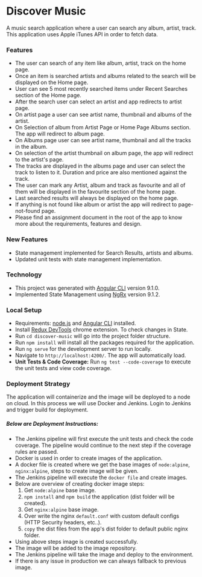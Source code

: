 # Discover Music

A music search application where a user can search any album, artist, track. This application uses Apple iTunes API in order to fetch data.

### Features

* The user can search of any item like album, artist, track on the home page.
* Once an item is searched artists and albums related to the search will be displayed on the Home page.
* User can see 5 most recently searched items under Recent Searches section of the Home page.
* After the search user can select an artist and app redirects to artist page.
* On artist page a user can see artist name, thumbnail and albums of the artist.
* On Selection of album from Artist Page or Home Page Albums section. The app will redirect to album page.
* On Albums page user can see artist name, thumbnail and all the tracks in the album.
* On selection of the artist thumbnail on album page, the app will redirect to the artist's page.
* The tracks are displayed in the albums page and user can select the track to listen to it. Duration and price are also mentioned against the track.
* The user can mark any Artist, album and track as favourite and all of them will be displayed in the favourite section of the home page.
* Last searched results will always be displayed on the home page.
* If anything is not found like album or artist the app will redirect to page-not-found page.
* Please find an assignment document in the root of the app to know more about the requirements, features and design.

### New Features

* State management implemented for Search Results, artists and albums.
* Updated unit tests with state management implementation.

### Technology

* This project was generated with [Angular CLI](https://github.com/angular/angular-cli) version 9.1.0.
* Implemented State Management using [NgRx](https://ngrx.io/docs) version 9.1.2.

### Local Setup

* Requirements: [node.js](https://nodejs.org/en/) and [Angular CLI](https://github.com/angular/angular-cli) installed.
* Install [Redux DevTools](https://chrome.google.com/webstore/detail/redux-devtools/lmhkpmbekcpmknklioeibfkpmmfibljd?hl=en) chrome extension. To check changes in State.
* Run `cd discover-music` will go into the project folder structure.
* Run `npm install` will install all the packages required for the application.
* Run `ng serve` for the development server to run locally.
* Navigate to `http://localhost:4200/`. The app will automatically load.
* **Unit Tests & Code Coverage:** Run `ng test --code-coverage` to execute the unit tests and view code coverage.

### Deployment Strategy

The application will containerize and the image will be deployed to a node on cloud. In this process we will use Docker and Jenkins. Login to Jenkins and trigger build for deployment.

##### Below are Deployment Instructions:
* The Jenkins pipeline will first execute the unit tests and check the code coverage. The pipeline would continue to the next step if the coverage rules are passed.
* Docker is used in order to create images of the application.
* A docker file is created where we get the base images of `node:alpine`, `nginx:alpine`, steps to create image will be given.
* The Jenkins pipeline will execute the `docker file` and create images.
* Below are overview of creating docker image steps:
    1. Get `node:alpine` base image.
    2. `npm install` and `npm build` the application (dist folder will be created).
    3. Get `nginx:alpine` base image.
    4. Over write the nginx `default.conf` with custom default configs (HTTP Security headers, etc..).
    5. `copy` the dist files from the app's dist folder to default public nginx folder.
* Using above steps image is created successfully.
* The image will be added to the image repository.
* The Jenkins pipeline will take the image and deploy to the environment.
* If there is any issue in production we can always fallback to previous image.



